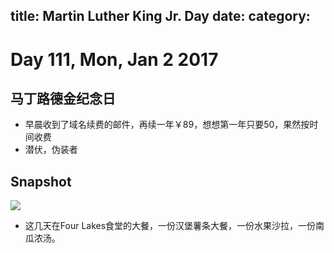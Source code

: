 title: Martin Luther King Jr. Day
date:
category: 
---
# Day 111, Mon, Jan 2 2017
## 马丁路德金纪念日
- 早晨收到了域名续费的邮件，再续一年￥89，想想第一年只要50，果然按时间收费
- 潜伏，伪装者


## Snapshot
![](./12132016/1)
- 这几天在Four Lakes食堂的大餐，一份汉堡薯条大餐，一份水果沙拉，一份南瓜浓汤。

